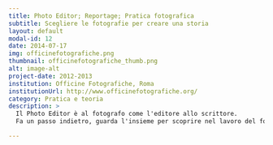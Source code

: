 ```yaml
---
title: Photo Editor; Reportage; Pratica fotografica
subtitle: Scegliere le fotografie per creare una storia
layout: default
modal-id: 12
date: 2014-07-17
img: officinefotografiche.png
thumbnail: officinefotografiche_thumb.png
alt: image-alt
project-date: 2012-2013
institution: Officine Fotografiche, Roma
institutionUrl: http://www.officinefotografiche.org/
category: Pratica e teoria
description: >
  Il Photo Editor è al fotografo come l'editore allo scrittore.
  Fa un passo indietro, guarda l'insieme per scoprire nel lavoro del fotografo una trama, un soggeto, un tema, uno stile... <br>Anche della pratica. Un reportage necessità delle tecniche e uno spirito particolare...

---
```

